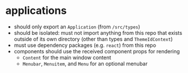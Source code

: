 # applications

- should only export an `Application` (from `/src/types`)
- should be isolated: must not import anything from this repo that exists outside of its own directory (other than types and `ThemeIdContext`)
- must use dependency packages (e.g. `react`) from this repo
- components should use the received component props for rendering
  - `Content` for the main window content
  - `Menubar`, `Menuitem`, and `Menu` for an optional menubar
